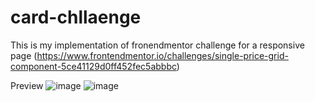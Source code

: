 # card-chllaenge
This is my implementation of fronendmentor challenge for a responsive page (https://www.frontendmentor.io/challenges/single-price-grid-component-5ce41129d0ff452fec5abbbc)

Preview
![image](https://github.com/mesuhailpm/card-challenge/assets/119756035/bbe6f01b-6c0a-4f88-964b-e929d47f83ba)
![image](https://github.com/mesuhailpm/card-challenge/assets/119756035/1498b8ff-9ad6-470f-88b5-b6764785c8f6)




